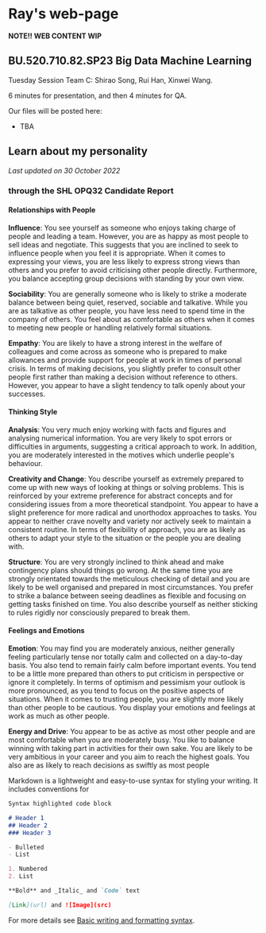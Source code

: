 # Ray's web-page


**NOTE!! WEB CONTENT WIP**


## BU.520.710.82.SP23 Big Data Machine Learning

Tuesday Session Team C: Shirao Song, Rui Han, Xinwei Wang. 

6 minutes for presentation, and then 4 minutes for QA.

Our files will be posted here:

* TBA


## Learn about my personality
_Last updated on 30 October 2022_

### through the SHL OPQ32 Candidate Report
#### Relationships with People
**Influence**: You see yourself as someone who enjoys taking charge of people and leading a team. However, you are as happy as
most people to sell ideas and negotiate. This suggests that you are inclined to seek to influence people when you feel
it is appropriate. When it comes to expressing your views, you are less likely to express strong views than others and
you prefer to avoid criticising other people directly. Furthermore, you balance accepting group decisions with standing
by your own view.

**Sociability**: You are generally someone who is likely to strike a moderate balance between being quiet, reserved, sociable and
talkative. While you are as talkative as other people, you have less need to spend time in the company of others. You
feel about as comfortable as others when it comes to meeting new people or handling relatively formal situations.

**Empathy**: You are likely to have a strong interest in the welfare of colleagues and come across as someone who is prepared to
make allowances and provide support for people at work in times of personal crisis. In terms of making decisions, you
slightly prefer to consult other people first rather than making a decision without reference to others. However, you
appear to have a slight tendency to talk openly about your successes.

#### Thinking Style
**Analysis**: You very much enjoy working with facts and figures and analysing numerical information. You are very likely to spot
errors or difficulties in arguments, suggesting a critical approach to work. In addition, you are moderately interested in
the motives which underlie people's behaviour.

**Creativity and Change**: You describe yourself as extremely prepared to come up with new ways of looking at things or solving problems. This
is reinforced by your extreme preference for abstract concepts and for considering issues from a more theoretical
standpoint. You appear to have a slight preference for more radical and unorthodox approaches to tasks. You appear
to neither crave novelty and variety nor actively seek to maintain a consistent routine. In terms of flexibility of
approach, you are as likely as others to adapt your style to the situation or the people you are dealing with.

**Structure**: You are very strongly inclined to think ahead and make contingency plans should things go wrong. At the same time
you are strongly orientated towards the meticulous checking of detail and you are likely to be well organised and
prepared in most circumstances. You prefer to strike a balance between seeing deadlines as flexible and focusing on
getting tasks finished on time. You also describe yourself as neither sticking to rules rigidly nor consciously prepared
to break them.

#### Feelings and Emotions
**Emotion**: You may find you are moderately anxious, neither generally feeling particularly tense nor totally calm and collected on
a day-to-day basis. You also tend to remain fairly calm before important events. You tend to be a little more prepared
than others to put criticism in perspective or ignore it completely. In terms of optimism and pessimism your outlook is
more pronounced, as you tend to focus on the positive aspects of situations. When it comes to trusting people, you
are slightly more likely than other people to be cautious. You display your emotions and feelings at work as much as
other people.

**Energy and Drive**: You appear to be as active as most other people and are most comfortable when you are moderately busy. You like to
balance winning with taking part in activities for their own sake. You are likely to be very ambitious in your career and
you aim to reach the highest goals. You also are as likely to reach decisions as swiftly as most people



Markdown is a lightweight and easy-to-use syntax for styling your writing. It includes conventions for

```markdown
Syntax highlighted code block

# Header 1
## Header 2
### Header 3

- Bulleted
- List

1. Numbered
2. List

**Bold** and _Italic_ and `Code` text

[Link](url) and ![Image](src)
```

For more details see [Basic writing and formatting syntax](https://docs.github.com/en/github/writing-on-github/getting-started-with-writing-and-formatting-on-github/basic-writing-and-formatting-syntax).

